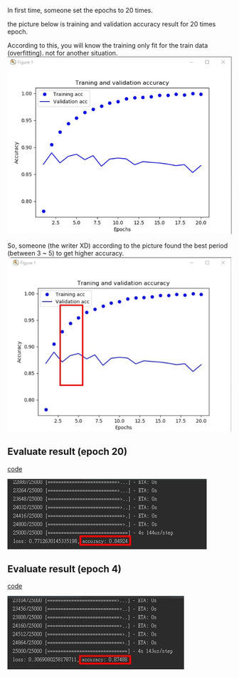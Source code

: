 In first time, someone set the epochs to 20 times. 

the picture below is training and validation accuracy result for 20 times epoch.

According to this, you will know the training only fit for the train data (overfitting). not for another situation.
![](readme/overfitting-train.jpg)

So, someone (the writer XD) according to the picture found the best period (between 3 ~ 5) to get higher accuracy.
![](readme/best-train-block.jpg)

Evaluate result (epoch 20)
------------
[code](overfit.py)

![](readme/overfit-train-result.jpg)

Evaluate result (epoch 4)
----------------
[code](comment%20classification.py)

![](readme/retrain.jpg)
